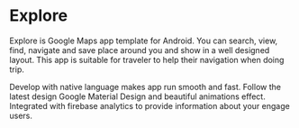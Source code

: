 # Explore
Explore is Google Maps app template for Android. You can search, view, find, 
navigate and save place around you and show in a well designed layout. 
This app is suitable for traveler to help their navigation when doing trip.

Develop with native language makes app run smooth and fast. Follow the latest design 
Google Material Design and beautiful animations effect. Integrated with firebase analytics 
to provide information about your engage users.

